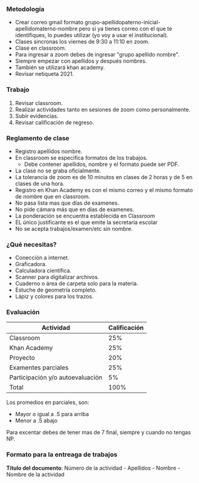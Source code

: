 ### Metodología
- Crear correo gmail formato grupo-apellidopaterno-inicial-apellidomaterno-nombre pero si ya tienes correo con el que te identifiques, lo puedes utilizar (yo voy a usar el institucional).
- Clases sincronas los viernes de 9:30 a 11:10 en zoom.
- Clase en classroom.
-  Para ingresar a zoom debes de ingresar "grupo apellido nombre".
-  Siempre empezar con apellidos y después nombres.
-  También se utilizará khan academy.
-  Revisar netiqueta 2021.

### Trabajo
1. Revisar classroom.
2. Realizar  actividades tanto en sesiones de zoom como personalmente.
3. Subir evidencias.
4. Revisar calificación de regreso.

### Reglamento de clase
- Registro apellidos nombre.
- En classroom se especifica formatos de los trabajos.
	- Debe contener apellidos, nombre y el formato puede ser PDF.
- La clase no se graba oficialmente.
- La tolerancia de zoom es de 10 minutos en clases de 2 horas y de 5 en clases de una hora.
- Registro en Khan Academy es con el mismo correo y el mismo formato de nombre que en classroom.
- No pasa lista mas que días de examenes.
- No pide cámara más que en días de examenes.
- La ponderación se encuentra establecida en Classroom
- EL único justificante es el que emite la secretaría escolar
- No se acepta trabajos/examen/etc sin nombre.

### ¿Qué necesitas?
- Conección a internet.
- Graficadora. 
- Calculadora científica.
- Scanner para digitalizar archivos.
- Cuaderno o área de carpeta solo para la materia.
- Estuche de geometría completo.
- Lápiz y colores para los trazos.


### Evaluación

Actividad | Calificación
--- | ---
Classroom | 25%
Khan Academy | 25%
Proyecto | 20%
Examentes parciales | 25%
Participación y/o autoevaluación | 5%
Total | 100%

Los promedios en parciales, son:
- Mayor o igual a .5 para arriba
- Menor a .5 abajo

Para excentar debes de tener mas de 7 final, siempre y cuando no tengas NP.

### Formato para la entreaga de trabajos

**Titulo del documento**: Número de la actividad - Apellidos - Nombre - Nombre de la actividad


